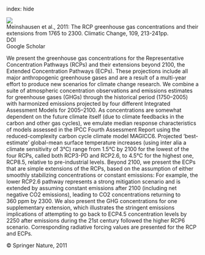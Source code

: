 index: hide

<div class="Citation">
    <div class="Citation-thumb CitationThumb-linked"  data-href="https://doi.org/10.1007/s10584-011-0156-z">
      <img src="https://static.claimspace.cloud/climate-study-static/refs/thumbs/9/Meinshausen_et_al_2011-thumb.png" />
    </div>

  <div class="Citation-body">
    <div class="Citation-text">Meinshausen et al., 2011: The RCP greenhouse gas concentrations and their extensions from 1765 to 2300. <span class="Article-journal">Climatic Change, </span><span class="Article-volume">109, </span>213-241pp.</div>
    <div class="Citation-links">
      <div class="CitationLink" data-href="https://doi.org/10.1007/s10584-011-0156-z">
        <div class="CitationLink-icon CitationLink-Doi"></div>
        <div class="CitationLink-text">DOI</div>
      </div>
      <div class="CitationLink" data-href="https://scholar.google.com/scholar?q=10.1007/s10584-011-0156-z">
        <div class="CitationLink-icon CitationLink-Scholar"></div>
        <div class="CitationLink-text">Google Scholar</div>
      </div>
    </div>
  </div>
</div>

We present the greenhouse gas concentrations for the Representative Concentration Pathways (RCPs) and their extensions beyond 2100, the Extended Concentration Pathways (ECPs). These projections include all major anthropogenic greenhouse gases and are a result of a multi-year effort to produce new scenarios for climate change research. We combine a suite of atmospheric concentration observations and emissions estimates for greenhouse gases (GHGs) through the historical period (1750–2005) with harmonized emissions projected by four different Integrated Assessment Models for 2005–2100. As concentrations are somewhat dependent on the future climate itself (due to climate feedbacks in the carbon and other gas cycles), we emulate median response characteristics of models assessed in the IPCC Fourth Assessment Report using the reduced-complexity carbon cycle climate model MAGICC6. Projected ‘best-estimate’ global-mean surface temperature increases (using inter alia a climate sensitivity of 3°C) range from 1.5°C by 2100 for the lowest of the four RCPs, called both RCP3-PD and RCP2.6, to 4.5°C for the highest one, RCP8.5, relative to pre-industrial levels. Beyond 2100, we present the ECPs that are simple extensions of the RCPs, based on the assumption of either smoothly stabilizing concentrations or constant emissions: For example, the lower RCP2.6 pathway represents a strong mitigation scenario and is extended by assuming constant emissions after 2100 (including net negative CO2 emissions), leading to CO2 concentrations returning to 360 ppm by 2300. We also present the GHG concentrations for one supplementary extension, which illustrates the stringent emissions implications of attempting to go back to ECP4.5 concentration levels by 2250 after emissions during the 21st century followed the higher RCP6 scenario. Corresponding radiative forcing values are presented for the RCP and ECPs.

<div class="Citation-copy">
&copy; Springer Nature, 2011
</div>